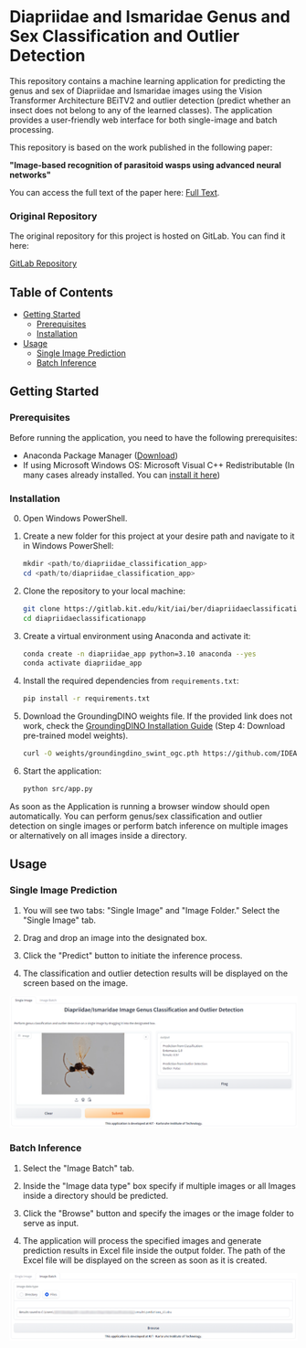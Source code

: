 # Diapriidae and Ismaridae Genus and Sex Classification and Outlier Detection

This repository contains a machine learning application for predicting the genus and sex of Diapriidae and Ismaridae images using the Vision Transformer Architecture BEiTV2 and outlier detection (predict whether an insect does not belong to any of the learned classes). The application provides a user-friendly web interface for both single-image and batch processing.

This repository is based on the work published in the following paper:

**"Image-based recognition of parasitoid wasps using advanced neural networks"**

You can access the full text of the paper here: [Full Text](https://www.publish.csiro.au/is/Fulltext/IS24011).

### Original Repository

The original repository for this project is hosted on GitLab. You can find it here:

[GitLab Repository](https://gitlab.kit.edu/kit/iai/ber/diapriidaeclassificationapp)

## Table of Contents

- [Getting Started](#getting-started)
  - [Prerequisites](#prerequisites)
  - [Installation](#installation)
- [Usage](#usage)
  - [Single Image Prediction](#single-image-prediction)
  - [Batch Inference](#batch-inference)
<!-- - [Contributing](#contributing) -->
<!-- - [License](#license) -->

## Getting Started

### Prerequisites

Before running the application, you need to have the following prerequisites:

- Anaconda Package Manager ([Download](https://www.anaconda.com/download))
- If using Microsoft Windows OS: Microsoft Visual C++ Redistributable (In many cases already installed. You can [install it here](https://support.microsoft.com/help/2977003/the-latest-supported-visual-c-downloads/))

### Installation

0. Open Windows PowerShell.

1. Create a new folder for this project at your desire path and navigate to it in Windows PowerShell:

   ```powershell
   mkdir <path/to/diapriidae_classification_app>
   cd <path/to/diapriidae_classification_app>
   ```

2. Clone the repository to your local machine:

   ```bash
   git clone https://gitlab.kit.edu/kit/iai/ber/diapriidaeclassificationapp.git
   cd diapriidaeclassificationapp
   ```

3. Create a virtual environment using Anaconda and activate it:

   ```bash
   conda create -n diapriidae_app python=3.10 anaconda --yes
   conda activate diapriidae_app
   ```

4. Install the required dependencies from `requirements.txt`:

   ```bash
   pip install -r requirements.txt
   ```

5. Download the GroundingDINO weights file. If the provided link does not work, check the [GroundingDINO Installation Guide](https://github.com/IDEA-Research/GroundingDINO#hammer_and_wrench-install) (Step 4: Download pre-trained model weights).

   ```bash
   curl -O weights/groundingdino_swint_ogc.pth https://github.com/IDEA-Research/GroundingDINO/releases/download/v0.1.0-alpha/groundingdino_swint_ogc.pth
   ```

6. Start the application:

   ```bash
   python src/app.py
   ```

As soon as the Application is running a browser window should open automatically. You can perform genus/sex classification and outlier detection on single images or perform batch inference on multiple images or alternatively on all images inside a directory.

## Usage

### Single Image Prediction


1. You will see two tabs: "Single Image" and "Image Folder." Select the "Single Image" tab.

2. Drag and drop an image into the designated box.

3. Click the "Predict" button to initiate the inference process.

4. The classification and outlier detection results will be displayed on the screen based on the image.

![Single Image Prediction Example](example/single_image_example.png)

### Batch Inference

1. Select the "Image Batch" tab.

2. Inside the "Image data type" box specify if multiple images or all Images inside a directory should be predicted.

3. Click the "Browse" button and specify the images or the image folder to serve as input.

4. The application will process the specified images and generate prediction results in Excel file inside the output folder. The path of the Excel file will be displayed on the screen as soon as it is created.

![Single Image Prediction Example](example/batch_inference_example.png)
